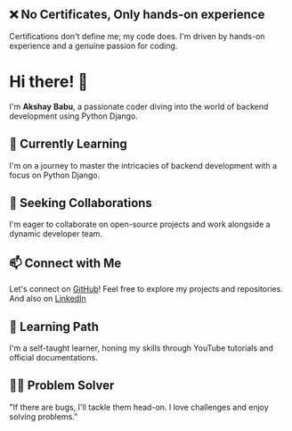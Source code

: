 ## ❌ No Certificates, Only hands-on experience
Certifications don't define me; my code does. I'm driven by hands-on experience and a genuine passion for coding.

# Hi there! 👋
I'm **Akshay** **Babu**, a passionate coder diving into the world of backend development using Python Django.

## 🌱 Currently Learning
I'm on a journey to master the intricacies of backend development with a focus on Python Django.

## 💼 Seeking Collaborations
I'm eager to collaborate on open-source projects and work alongside a dynamic developer team.

## 📫 Connect with Me
Let's connect on [GitHub](www.linkedin.com/in/akshay-babu-python-developer)! Feel free to explore my projects and repositories.
And also on [LinkedIn](https://www.linkedin.com/in/akshay-babu-python-django/)

## 📖 Learning Path
I'm a self-taught learner, honing my skills through YouTube tutorials and official documentations.

## 🧑‍💻 Problem Solver
"If there are bugs, I'll tackle them head-on. I love challenges and enjoy solving problems."





<!---
akshay8172/akshay8172 is a ✨ special ✨ repository because its `README.md` (this file) appears on your GitHub profile.
You can click the Preview link to take a look at your changes.
--->
